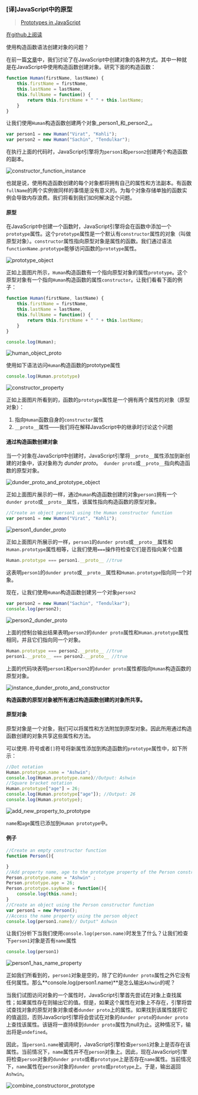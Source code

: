 ### [译]JavaScript中的原型

> [Prototypes in JavaScript](https://hackernoon.com/prototypes-in-javascript-5bba2990e04b)

[在github上阅读](https://github.com/happymishra/JavaScriptTutorials/blob/master/Part2/Prototypes.md)

使用构造函数语法创建对象的问题？

在前一篇[文章](https://medium.com/@happymishra66/create-objects-in-javascript-10924cfa9fc7)中，我们讨论了在JavaScript中创建对象的各种方式。其中一种就是在JavaScript中使用构造函数创建对象。研究下面的构造函数：

```javascript
function Human(firstName, lastName) {
	this.firstName = firstName,
	this.lastName = lastName,
	this.fullName = function() {
		return this.firstName + " " + this.lastName;
	}
}
```

让我们使用`Human`构造函数创建两个对象_person1_和_person2_。

```javascript
var person1 = new Human("Virat", "Kohli");
var person2 = new Human("Sachin", "Tendulkar");
```

在执行上面的代码时，JavaScript引擎将为`person1`和`person2`创建两个构造函数的副本。

![constructor_function_instance](../../img/html_css_js/constructor_function_instance.png)

也就是说，使用构造函数创建的每个对象都将拥有自己的属性和方法副本。有函数`fullName`的两个实例做同样的事情是没有意义的。为每个对象存储单独的函数实例会导致内存浪费。我们将看到我们如何解决这个问题。

#### 原型

在JavaScript中创建一个函数时，JavaScript引擎将会在函数中添加一个`prototype`属性。这个`prototype`属性是一个默认有`constructor`属性的对象（叫做原型对象）。`constructor`属性指向原型对象是属性的函数。我们通过语法`functionName.prototype`能够访问函数的`prototype`属性。

![prototype_object](../../img/html_css_js/prototype_object.png)

正如上面图片所示，`Human`构造函数有一个指向原型对象的属性`prototype`。这个原型对象有一个指向`Human`构造函数的属性`constructor`。让我们看看下面的例子：

```javascript
function Human(firstName, lastName) {
	this.firstName = firstName,
	this.lastName = lastName,
	this.fullName = function() {
		return this.firstName + " " + this.lastName;
	}
}
```

```javascript
console.log(Human);
```

![human_object_proto](../../img/html_css_js/human_object_proto.png)

使用如下语法访问`Human`构造函数的prototype属性

```javascript
console.log(Human.prototype)
```

![constructor_property](../../img/html_css_js/constructor_property.png)

正如上面图片所看到的，函数的`prototype`属性是一个拥有两个属性的对象（原型对象）：

1. 指向`Human`函数自身的`constructor`属性
2. `__proto__`属性——我们将在解释JavaScript中的继承时讨论这个问题

#### 通过构造函数创建对象

当一个对象在JavaScript中创建时，JavaScript引擎将`__proto__`属性添加到新创建的对象中，该对象称为 *dunder proto*。` dunder proto`或`__proto__`指向构造函数的原型对象。

![dunder_proto_and_prototype_object](../../img/html_css_js/dunder_proto_and_prototype_object.png)

正如上面图片展示的一样，通过`Human`构造函数创建的对象`person1`拥有一个`dunder proto`或`__proto__`属性，该属性指向构造函数的原型对象。

```javascript
//Create an object person1 using the Human constructor function
var person1 = new Human("Virat", "Kohli");
```

![person1_dunder_proto](../../img/html_css_js/person1_dunder_proto.png)

正如上面图片所展示的一样，`person1`的`dunder proto`或`__proto__`属性和`Human.prototype`属性相等，让我们使用`===`操作符检查它们是否指向某个位置

```javascript
Human.prototype === person1.__proto__ //true
```

这表明`person1`的`dunder proto`或`__proto__`属性和`Human.prototype`指向同一个对象。

现在，让我们使用`Human`构造函数创建另一个对象`person2`

```javascript
var person2 = new Human("Sachin", "Tendulkar");
console.log(person2);
```

![person2_dunder_proto](../../img/html_css_js/person2_dunder_proto.png)

上面的控制台输出结果表明`person2`的`dunder proto`属性和`Human.prototype`属性相同，并且它们指向同一个对象。

```javascript
Human.prototype === person2.__proto__ //true
person1.__proto__ === person2.__proto__ //true
```

上面的代码块表明`person1`和`person2`的`dunder proto`属性都指向`Human`构造函数的原型对象。

![instance_dunder_proto_and_constructor](../../img/html_css_js/instance_dunder_proto_and_constructor.png)

**构造函数的原型对象被所有通过构造函数创建的对象所共享。**

#### 原型对象

原型对象是一个对象，我们可以将属性和方法附加到原型对象。因此所用通过构造函数创建的对象共享这些属性和方法。

可以使用`.`符号或者`[]`符号将新属性添加到构造函数的`prototype`属性中，如下所示：

```javascript
//Dot notation
Human.prototype.name = "Ashwin";
console.log(Human.prototype.name)//Output: Ashwin
//Square bracket notation
Human.prototype["age"] = 26;
console.log(Human.prototype["age"]); //Output: 26
console.log(Human.prototype);
```

![add_new_property_to_prototype](../../img/html_css_js/add_new_property_to_prototype.png)

`name`和`age`属性已添加到`Human prototype`中。

#### 例子

```javascript
//Create an empty constructor function
function Person(){

}
//Add property name, age to the prototype property of the Person constructor function
Person.prototype.name = "Ashwin" ;
Person.prototype.age = 26;
Person.prototype.sayName = function(){
	console.log(this.name);
}
//Create an object using the Person constructor function
var person1 = new Person();
//Access the name property using the person object
console.log(person1.name)// Output" Ashwin
```

让我们分析下当我们使用`console.log(person.name)`时发生了什么？让我们检查下`person1`对象是否有`name`属性

```javascript
console.log(person1)
```

![person1_has_name_property](../../img/html_css_js/person1_has_name_property.png)

正如我们所看到的，`person1`对象是空的，除了它的`dunder proto`属性之外它没有任何属性。那么**console.log(person1.name)**是怎么输出`Ashwin`的呢？

当我们试图访问对象的一个属性时，JavaScript引擎首先尝试在对象上查找属性；如果属性存在则输出它的值。但是，如果这个属性在对象上不存在，引擎将尝试查找对象的原型对象对象或者`dunder proto`上的属性。如果找到该属性就将它的值返回，否则JavaScript引擎将会尝试在对象的`dunder proto`的`dunder proto`上查找该属性。该链将一直持续到`dunder proto`属性为null为止。这种情况下，输出将是`undefined`。

因此，当`person1.name`被调用时，JavaScript引擎检查`person1`对象上是否存在该属性。当前情况下，`name`属性并不在`person`对象上。因此，现在JavaScript引擎将检查`person`对象的`dunder proto`或者`prototype`上是否存在`name`属性。当前情况下，`name`属性在`person`对象的`dunder proto`或`prototype`上。于是，输出返回`Ashwin`。





![combine_constructoror_prototype](../../img/html_css_js/combine_constructoror_prototype.png)

